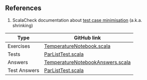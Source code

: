 ## References

1. ScalaCheck documentation about [test case minimisation](https://github.com/typelevel/scalacheck/blob/master/doc/UserGuide.md#test-case-minimisation) (a.k.a. shrinking) 

| Type         | GitHub link |
|--------------|-------------|
| Exercises    | [TemperatureNotebook.scala](https://github.com/fp-tower/foundations/blob/master/exercises/src/main/scala/exercises/dataprocessing/TemperatureNotebook.scala) |
| Tests        | [ParListTest.scala](https://github.com/fp-tower/foundations/blob/master/exercises/src/test/scala/exercises/dataprocessing/ParListTest.scala) |
| Answers      | [TemperatureNotebookAnswers.scala](https://github.com/fp-tower/foundations/blob/master/answers/src/main/scala/answers/dataprocessing/TemperatureNotebookAnswers.scala) |
| Test Answers | [ParListTest.scala](https://github.com/fp-tower/foundations/blob/master/answers/src/test/scala/answers/dataprocessing/ParListTest.scala) |